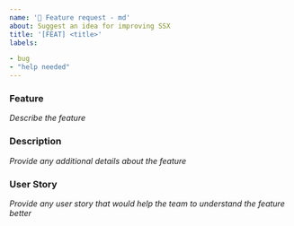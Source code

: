 ```yaml
---
name: '🚀 Feature request - md'
about: Suggest an idea for improving SSX
title: '[FEAT] <title>'
labels:

- bug
- "help needed"
---
```

### Feature
_Describe the feature_

### Description
_Provide any additional details about the feature_

### User Story
_Provide any user story that would help the team to understand the feature better_
